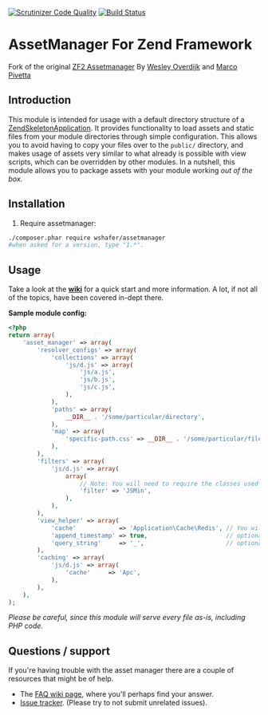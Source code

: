[![Scrutinizer Code Quality](https://scrutinizer-ci.com/g/wshafer/AssetManager/badges/quality-score.png?b=master)](https://scrutinizer-ci.com/g/wshafer/AssetManager/?branch=master)
[![Build Status](https://travis-ci.org/wshafer/AssetManager.svg?branch=master)](https://travis-ci.org/wshafer/AssetManager)

# AssetManager For Zend Framework
Fork of the original [ZF2 Assetmanager](https://github.com/RWOverdijk/AssetManager) 
By [Wesley Overdijk](http://blog.spoonx.nl/) and [Marco Pivetta](http://ocramius.github.com/)

## Introduction
This module is intended for usage with a default directory structure of a
[ZendSkeletonApplication](https://github.com/zendframework/ZendSkeletonApplication/). It provides functionality to load
assets and static files from your module directories through simple configuration.
This allows you to avoid having to copy your files over to the `public/` directory, and makes usage of assets very
similar to what already is possible with view scripts, which can be overridden by other modules.
In a nutshell, this module allows you to package assets with your module working *out of the box*.

## Installation

 1.  Require assetmanager:

```sh
./composer.phar require wshafer/assetmanager
#when asked for a version, type "1.*".
```

## Usage

Take a look at the **[wiki](https://github.com/wshafer/assetmanager-core/wiki)** for a quick start and more information.
A lot, if not all of the topics, have been covered in-dept there.

**Sample module config:**

```php
<?php
return array(
    'asset_manager' => array(
        'resolver_configs' => array(
            'collections' => array(
                'js/d.js' => array(
                    'js/a.js',
                    'js/b.js',
                    'js/c.js',
                ),
            ),
            'paths' => array(
                __DIR__ . '/some/particular/directory',
            ),
            'map' => array(
                'specific-path.css' => __DIR__ . '/some/particular/file.css',
            ),
        ),
        'filters' => array(
            'js/d.js' => array(
                array(
                    // Note: You will need to require the classes used for the filters yourself.
                    'filter' => 'JSMin',
                ),
            ),
        ),
        'view_helper' => array(
            'cache'            => 'Application\Cache\Redis', // You will need to require the factory used for the cache yourself.
            'append_timestamp' => true,                      // optional, if false never append a query param
            'query_string'     => '_',                       // optional
        ),
        'caching' => array(
            'js/d.js' => array(
                'cache'     => 'Apc',
            ),
        ),
    ),
);
```

*Please be careful, since this module will serve every file as-is, including PHP code.*

## Questions / support
If you're having trouble with the asset manager there are a couple of resources that might be of help.
* The [FAQ wiki page](https://github.com/wshafer/assetmanager-core/wiki/FAQ), where you'll perhaps find your answer.
* [Issue tracker](https://github.com/wshafer/assetmanager-core/issues). (Please try to not submit unrelated issues).

